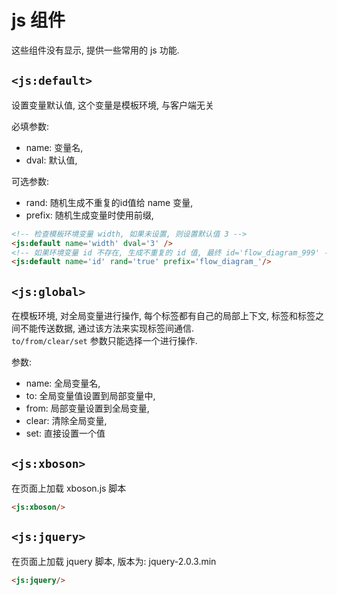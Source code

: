 # js 组件

这些组件没有显示, 提供一些常用的 js 功能.


## `<js:default>`

设置变量默认值, 这个变量是模板环境, 与客户端无关

必填参数:
  
* name: 变量名, 
* dval: 默认值, 
 
可选参数:
  
* rand: 随机生成不重复的id值给 name 变量, 
* prefix: 随机生成变量时使用前缀, 

```html
<!-- 检查模板环境变量 width, 如果未设置, 则设置默认值 3 -->
<js:default name='width' dval='3' />
<!-- 如果环境变量 id 不存在, 生成不重复的 id 值, 最终 id='flow_diagram_999' -->
<js:default name='id' rand='true' prefix='flow_diagram_'/>
```


## `<js:global>`

在模板环境, 对全局变量进行操作, 每个标签都有自己的局部上下文, 
标签和标签之间不能传送数据, 通过该方法来实现标签间通信.  
`to/from/clear/set` 参数只能选择一个进行操作.
  
参数:

* name: 全局变量名, 
* to: 全局变量值设置到局部变量中, 
* from: 局部变量设置到全局变量, 
* clear: 清除全局变量, 
* set: 直接设置一个值
 

## `<js:xboson>`

在页面上加载 xboson.js 脚本

```html
<js:xboson/>
```


## `<js:jquery>`

在页面上加载 jquery 脚本, 版本为: jquery-2.0.3.min

```html
<js:jquery/>
```